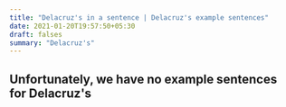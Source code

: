 ```yaml
---
title: "Delacruz's in a sentence | Delacruz's example sentences"
date: 2021-01-20T19:57:50+05:30
draft: falses
summary: "Delacruz's"
---
```

## Unfortunately, we have no example sentences for Delacruz's                 
